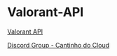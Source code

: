 # Valorant-API

[Valorant API](https://valorant-api.com/)

[Discord Group -  Cantinho do Cloud](https://discord.gg/mcfvqZ3gRV)
